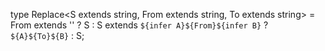 type Replace<S extends string, From extends string, To extends string> =
From extends ''
? S
: S extends `${infer A}${From}${infer B}`
? `${A}${To}${B}`
: S;
